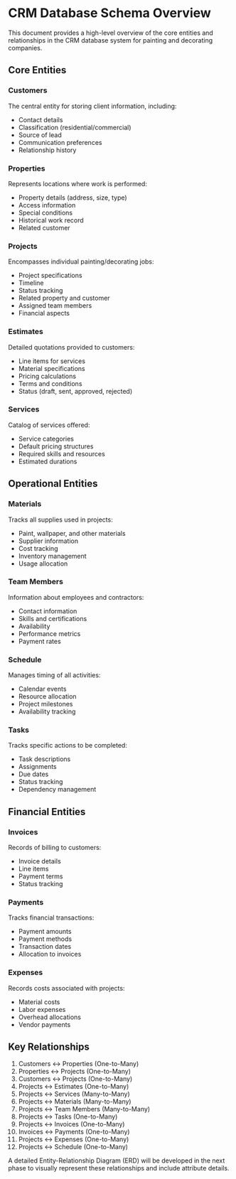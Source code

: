 # CRM Database Schema Overview

This document provides a high-level overview of the core entities and relationships in the CRM database system for painting and decorating companies.

## Core Entities

### Customers
The central entity for storing client information, including:
- Contact details
- Classification (residential/commercial)
- Source of lead
- Communication preferences
- Relationship history

### Properties
Represents locations where work is performed:
- Property details (address, size, type)
- Access information
- Special conditions
- Historical work record
- Related customer

### Projects
Encompasses individual painting/decorating jobs:
- Project specifications
- Timeline
- Status tracking
- Related property and customer
- Assigned team members
- Financial aspects

### Estimates
Detailed quotations provided to customers:
- Line items for services
- Material specifications
- Pricing calculations
- Terms and conditions
- Status (draft, sent, approved, rejected)

### Services
Catalog of services offered:
- Service categories
- Default pricing structures
- Required skills and resources
- Estimated durations

## Operational Entities

### Materials
Tracks all supplies used in projects:
- Paint, wallpaper, and other materials
- Supplier information
- Cost tracking
- Inventory management
- Usage allocation

### Team Members
Information about employees and contractors:
- Contact information
- Skills and certifications
- Availability
- Performance metrics
- Payment rates

### Schedule
Manages timing of all activities:
- Calendar events
- Resource allocation
- Project milestones
- Availability tracking

### Tasks
Tracks specific actions to be completed:
- Task descriptions
- Assignments
- Due dates
- Status tracking
- Dependency management

## Financial Entities

### Invoices
Records of billing to customers:
- Invoice details
- Line items
- Payment terms
- Status tracking

### Payments
Tracks financial transactions:
- Payment amounts
- Payment methods
- Transaction dates
- Allocation to invoices

### Expenses
Records costs associated with projects:
- Material costs
- Labor expenses
- Overhead allocations
- Vendor payments

## Key Relationships

1. Customers ↔ Properties (One-to-Many)
2. Properties ↔ Projects (One-to-Many)
3. Customers ↔ Projects (One-to-Many)
4. Projects ↔ Estimates (One-to-Many)
5. Projects ↔ Services (Many-to-Many)
6. Projects ↔ Materials (Many-to-Many)
7. Projects ↔ Team Members (Many-to-Many)
8. Projects ↔ Tasks (One-to-Many)
9. Projects ↔ Invoices (One-to-Many)
10. Invoices ↔ Payments (One-to-Many)
11. Projects ↔ Expenses (One-to-Many)
12. Projects ↔ Schedule (One-to-Many)

A detailed Entity-Relationship Diagram (ERD) will be developed in the next phase to visually represent these relationships and include attribute details.
